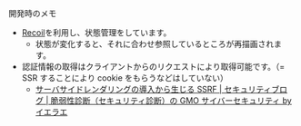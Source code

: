開発時のメモ

- [Recoil](https://github.com/facebookexperimental/Recoil)を利用し、状態管理をしています。
  - 状態が変化すると、それに合わせ参照しているところが再描画されます。
- 認証情報の取得はクライアントからのリクエストにより取得可能です。（= SSR することにより cookie をもらうなどはしていない）
  - [サーバサイドレンダリングの導入から生じる SSRF | セキュリティブログ | 脆弱性診断（セキュリティ診断）の GMO サイバーセキュリティ by イエラエ](https://gmo-cybersecurity.com/blog/ssr-ssrf/)
